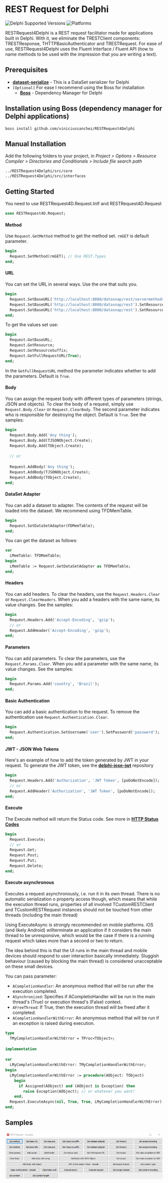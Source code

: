 # REST Request for Delphi
![Delphi Supported Versions](https://img.shields.io/badge/Delphi%20Supported%20Versions-XE3%20and%20ever-blue.svg)
![Platforms](https://img.shields.io/badge/Supported%20platforms-Win32%20and%20Win64-red.svg)
 
RESTRequest4Delphi is a REST request facilitator made for applications built in Delphi. With it, we eliminate the TRESTClient components: TRESTResponse, THTTPBasicAuthenticator and TRESTRequest. For ease of use, RESTRequest4Delphi uses the Fluent Interface / Fluent API (how to name methods to be used with the impression that you are writing a text).
 
## Prerequisites
 * [**dataset-serialize**](https://github.com/viniciussanchez/dataset-serialize) - This is a DataSet serializer for Delphi
 * `[Optional]` For ease I recommend using the Boss for installation
   * [**Boss**](https://github.com/HashLoad/boss) - Dependency Manager for Delphi
 
## Installation using Boss (dependency manager for Delphi applications)
```
boss install github.com/viniciussanchez/RESTRequest4Delphi
```

## Manual Installation
Add the following folders to your project, in *Project > Options > Resource Compiler > Directories and Conditionals > Include file search path*
```
../RESTRequest4Delphi/src/core
../RESTRequest4Delphi/src/interfaces
```

## Getting Started
You need to use RESTRequest4D.Request.Intf and RESTRequest4D.Request
```pascal
uses RESTRequest4D.Request;
```

#### Method

Use `Request.GetMethod` method to get the method set. `rmGET` is default parameter.

```pascal
begin
  Request.SetMethod(rmGET); // Use REST.Types
end;
``` 

#### URL

You can set the URL in several ways. Use the one that suits you.

```pascal
begin
  Request.SetBaseURL('http://localhost:8080/datasnap/rest/servermethods/method');
  Request.SetBaseURL('http://localhost:8080/datasnap/rest').SetResource('servermethods/method');
  Request.SetBaseURL('http://localhost:8080/datasnap/rest').SetResource('servermethods').SetResourceSuffix('method');
end;
``` 

To get the values set use:

```pascal
begin
  Request.GetBaseURL;
  Request.GetResource;
  Request.GetResourceSuffix;
  Request.GetFullRequestURL(True);
end;
```

In the `GetFullRequestURL` method the parameter indicates whether to add the parameters. Default is `True`.

#### Body

You can assign the request body with different types of parameters (strings, JSON and objects). To clear the body of a request, simply use `Request.Body.Clear` or `Request.ClearBody`. The second parameter indicates who is responsible for destroying the object. Default is `True`. See the samples:

```pascal
begin
  Request.Body.Add('Any thing');  
  Request.Body.Add(TJSONObject.Create);  
  Request.Body.Add(TObject.Create);
  
  // or 
  
  Request.AddBody('Any thing');  
  Request.AddBody(TJSONObject.Create);  
  Request.AddBody(TObject.Create);  
end;
```

#### DataSet Adapter

You can add a dataset to adapter. The contents of the request will be loaded into the dataset. We recommend using TFDMemTable.

```pascal
begin
  Request.SetDataSetAdapter(FDMemTable);
end;
```

You can get the dataset as follows:

```pascal
var
  LMemTable: TFDMemTable;
begin
  LMemTable := Request.GetDataSetAdapter as TFDMemTable;
end;
```

#### Headers

You can add headers. To clear the headers, use the `Request.Headers.Clear` or `Request.ClearHeaders`. When you add a headers with the same name, its value changes. See the samples:

```pascal
begin
  Request.Headers.Add('Accept-Encoding', 'gzip');
  // or 
  Request.AddHeader('Accept-Encoding', 'gzip');
end;
```

#### Parameters

You can add parameters. To clear the parameters, use the `Request.Params.Clear`. When you add a parameter with the same name, its value changes. See the samples:

```pascal
begin
  Request.Params.Add('country', 'Brazil');
end;
```

#### Basic Authentication

You can add a basic authentication to the request. To remove the authentication use `Request.Authentication.Clear`.

```pascal
begin
  Request.Authentication.SetUsername('user').SetPassword('password');
end;
```

#### JWT - JSON Web Tokens

Here's an example of how to add the token generated by JWT in your request. To generate the JWT token, see the [**delphi-jose-jwt**](https://github.com/paolo-rossi/delphi-jose-jwt) repository

```pascal
begin
  Request.Headers.Add('Authorization', 'JWT Token', [poDoNotEncode]);
  // or
  Request.AddHeader('Authorization', 'JWT Token', [poDoNotEncode]);
end;
```

#### Execute

The Execute method will return the Status code. See more in [**HTTP Status Codes**](https://httpstatuses.com/)

```pascal
begin
  Request.Execute;
  // or
  Request.Get;
  Request.Post;
  Request.Put;
  Request.Delete;
end;
```

#### Execute asynchronous

Executes a request asynchronously, i.e. run it in its own thread. There is no automatic serialization o property access though, which means that while the execution thread runs, properties of all involved TCustomRESTClient and TCustomRESTRequest instances should not be touched from other threads (including the main thread) 

Using ExecuteAsync is strongly recommended on mobile platforms. iOS (and likely Android) willterminate an application if it considers the main thread to be unresponsive, which would be the case if there is a running request which takes more than a second or two to return. 

The idea behind this is that the UI runs in the main thread and mobile devices should respond to user interaction basically immediately. Sluggish behaviour (caused by blocking the main thread) is considered unacceptable on these small devices.

You can pass parameter:
 * `ACompletionHandler`: An anonymous method that will be run after the execution completed.
 * `ASynchronized`: Specifies if ACompletioHandler will be run in the main thread's (True) or execution thread's (False) context.
 * `AFreeThread`: If True, then the execution thread will be freed after it completed.
 * `ACompletionHandlerWithError`: An anonymous method that will be run if an exception is raised during execution.

```pascal
type
  TMyCompletionHandlerWithError = TProc<TObject>;

implementation

var
  LMyCompletionHandlerWithError: TMyCompletionHandlerWithError;
begin
  LMyCompletionHandlerWithError := procedure(AObject: TObject)
    begin
      if Assigned(AObject) and (AObject is Exception) then
        raise Exception(AObject); // or whatever you want!
    end;
  Request.ExecuteAsync(nil, True, True, LMyCompletionHandlerWithError);
end;
```

## Samples

![RESTRequest4D](samples/img/Screenshot_1.png)

